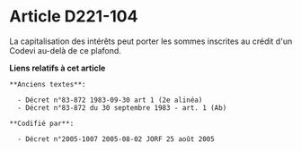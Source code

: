 # Article D221-104

La capitalisation des intérêts peut porter les sommes inscrites au crédit d'un Codevi au-delà de ce plafond.

**Liens relatifs à cet article**

	**Anciens textes**:

	  - Décret n°83-872 1983-09-30 art 1 (2e alinéa)
	  - Décret n°83-872 du 30 septembre 1983 - art. 1 (Ab)

	**Codifié par**:

	  - Décret n°2005-1007 2005-08-02 JORF 25 août 2005
